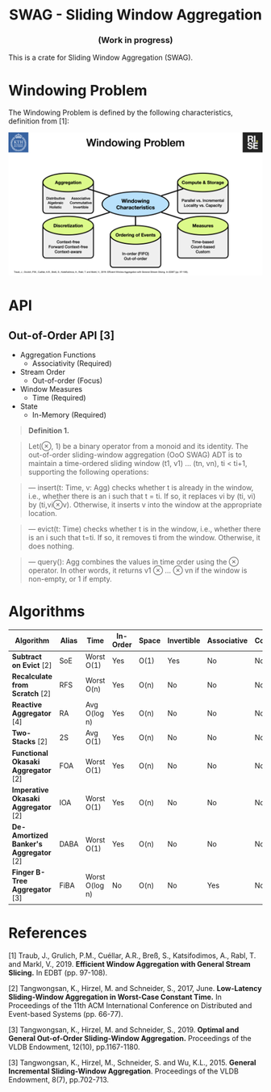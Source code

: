 <h1 align="center">SWAG - Sliding Window Aggregation</h1>
<h3 align="center">(Work in progress)</h3>

This is a crate for Sliding Window Aggregation (SWAG).

# Windowing Problem

The Windowing Problem is defined by the following characteristics, definition from [1]:

<p align="center">
  <img src="https://github.com/segeljakt/assets/raw/master/WindowingProblem.jpeg">
</p>

# API

## Out-of-Order API [3]

* Aggregation Functions
  * Associativity (Required)
* Stream Order
  * Out-of-order (Focus)
* Window Measures
  * Time (Required)
* State
  * In-Memory (Required)

> **Definition 1.**

> Let(⊗, 1) be a binary operator from a monoid and its identity. The out-of-order sliding-window aggregation (OoO SWAG) ADT is to maintain a time-ordered sliding window (t1, v1) … (tn, vn), ti < ti+1, supporting the following operations:

> — insert(t: Time, v: Agg) checks whether t is already in the window, i.e., whether there is an i such that t = ti. If so, it replaces vi by (ti, vi) by (ti,vi⊗v). Otherwise, it inserts v into the window at the appropriate location.

> — evict(t: Time) checks whether t is in the window, i.e., whether there is an i such that t=ti. If so, it removes ti from the window. Otherwise, it does nothing.

> — query(): Agg combines the values in time order using the ⊗ operator. In other words, it returns v1 ⊗ … ⊗ vn if the window is non-empty, or 1 if empty.

# Algorithms

| Algorithm                             | Alias | Time           | In-Order | Space | Invertible | Associative | Commutative | FIFO |
|---------------------------------------|-------|----------------|----------|-------|------------|-------------|-------------|------|
| **Subtract on Evict**                 [2] | SoE   | Worst O(1)     | Yes      | O(1)  | Yes        | No          | No          | No   |
| **Recalculate from Scratch**          [2] | RFS   | Worst O(n)     | Yes      | O(n)  | No         | No          | No          | No   |
| **Reactive Aggregator**               [4] | RA    | Avg O(log n)   | Yes      | O(n)  | No         | No          | No          | No   |
| **Two-Stacks**                        [2] | 2S    | Avg O(1)       | Yes      | O(n)  | No         | No          | No          | Yes  |
| **Functional Okasaki Aggregator**     [2] | FOA   | Worst O(1)     | Yes      | O(n)  | No         | No          | No          | Yes  |
| **Imperative Okasaki Aggregator**     [2] | IOA   | Worst O(1)     | Yes      | O(n)  | No         | No          | No          | Yes  |
| **De-Amortized Banker's Aggregator**  [2] | DABA  | Worst O(1)     | Yes      | O(n)  | No         | No          | No          | Yes  |
| **Finger B-Tree Aggregator**          [3] | FiBA  | Worst O(log n) | No       | O(n)  | No         | Yes         | No          | No   |

# References

[1] Traub, J., Grulich, P.M., Cuéllar, A.R., Breß, S., Katsifodimos, A., Rabl, T. and Markl, V., 2019. **Efficient Window Aggregation with General Stream Slicing.** In EDBT (pp. 97-108).

[2] Tangwongsan, K., Hirzel, M. and Schneider, S., 2017, June. **Low-Latency Sliding-Window Aggregation in Worst-Case Constant Time.** In Proceedings of the 11th ACM International Conference on Distributed and Event-based Systems (pp. 66-77).

[3] Tangwongsan, K., Hirzel, M. and Schneider, S., 2019. **Optimal and General Out-of-Order Sliding-Window Aggregation.** Proceedings of the VLDB Endowment, 12(10), pp.1167-1180.

[3] Tangwongsan, K., Hirzel, M., Schneider, S. and Wu, K.L., 2015. **General Incremental Sliding-Window Aggregation**. Proceedings of the VLDB Endowment, 8(7), pp.702-713.


